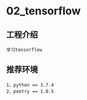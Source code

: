 # 02_tensorflow

## 工程介绍
    
    学习tensorflow

    
## 推荐环境

    1、python == 3.7.4
    2、poetry == 1.0.5
